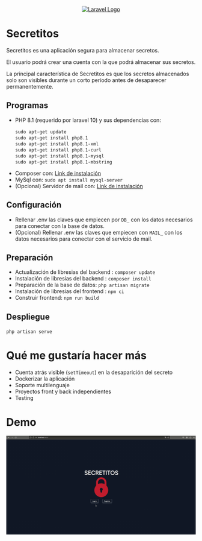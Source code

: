 <p align="center"><a href="https://laravel.com" target="_blank"><img src="https://raw.githubusercontent.com/laravel/art/master/logo-lockup/5%20SVG/2%20CMYK/1%20Full%20Color/laravel-logolockup-cmyk-red.svg" width="400" alt="Laravel Logo"></a></p>

# Secretitos

Secretitos es una aplicación segura para almacenar secretos.

El usuario podrá crear una cuenta con la que podrá almacenar sus secretos.

La principal característica de Secretitos es que los secretos almacenados solo son visibles durante un 
corto período antes de desaparecer permanentemente.

## Programas
- PHP 8.1 (requerido por laravel 10) y sus dependencias con:
   ```
   sudo apt-get update
   sudo apt-get install php8.1
   sudo apt-get install php8.1-xml
   sudo apt-get install php8.1-curl
   sudo apt-get install php8.1-mysql
   sudo apt-get install php8.1-mbstring
   ```
- Composer con: [Link de instalación](https://www.digitalocean.com/community/tutorials/how-to-install-and-use-composer-on-ubuntu-20-04)
- MySql con: `sudo apt install mysql-server`
- (Opcional) Servidor de mail con: [Link de instalación](https://medium.com/@lesliedouglas23/how-to-set-up-mailpit-on-ubuntu-wsl-541778d13fd1)

## Configuración
- Rellenar .env las claves que empiecen por `DB_` con los datos necesarios para conectar con la base de datos.
- (Opcional) Rellenar .env las claves que empiecen con `MAIL_` con los datos necesarios para conectar con el servicio de mail.
## Preparación
- Actualización de libresias del backend : `composer update`
- Instalación de libresias del backend : `composer install`
- Preparación de la base de datos: `php artisan migrate`
- Instalación de libresias del frontend : `npm ci`
- Construir frontend: `npm run build`

## Despliegue
 `php artisan serve`

# Qué me gustaría hacer más
 - Cuenta atrás visible (`setTimeout`) en la desaparición del secreto
 - Dockerizar la aplicación
 - Soporte multilenguaje
 - Proyectos front y back independientes
 - Testing

# Demo
![demo.gif](doc%2Fdemo.gif)
